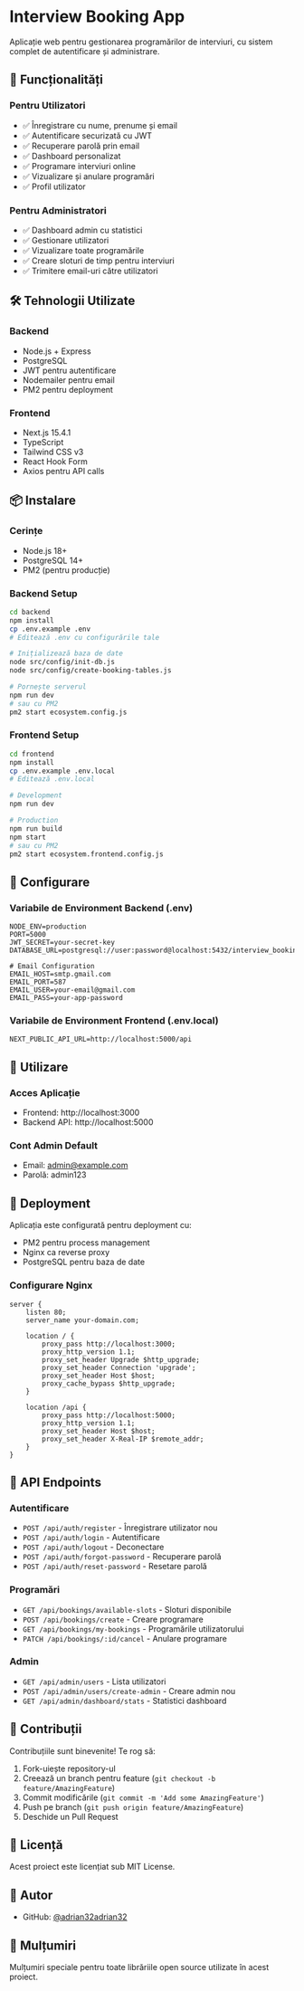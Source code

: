 # Interview Booking App

Aplicație web pentru gestionarea programărilor de interviuri, cu sistem complet de autentificare și administrare.

## 🚀 Funcționalități

### Pentru Utilizatori
- ✅ Înregistrare cu nume, prenume și email
- ✅ Autentificare securizată cu JWT
- ✅ Recuperare parolă prin email
- ✅ Dashboard personalizat
- ✅ Programare interviuri online
- ✅ Vizualizare și anulare programări
- ✅ Profil utilizator

### Pentru Administratori
- ✅ Dashboard admin cu statistici
- ✅ Gestionare utilizatori
- ✅ Vizualizare toate programările
- ✅ Creare sloturi de timp pentru interviuri
- ✅ Trimitere email-uri către utilizatori

## 🛠️ Tehnologii Utilizate

### Backend
- Node.js + Express
- PostgreSQL
- JWT pentru autentificare
- Nodemailer pentru email
- PM2 pentru deployment

### Frontend
- Next.js 15.4.1
- TypeScript
- Tailwind CSS v3
- React Hook Form
- Axios pentru API calls

## 📦 Instalare

### Cerințe
- Node.js 18+
- PostgreSQL 14+
- PM2 (pentru producție)

### Backend Setup

```bash
cd backend
npm install
cp .env.example .env
# Editează .env cu configurările tale

# Inițializează baza de date
node src/config/init-db.js
node src/config/create-booking-tables.js

# Pornește serverul
npm run dev
# sau cu PM2
pm2 start ecosystem.config.js
```

### Frontend Setup

```bash
cd frontend
npm install
cp .env.example .env.local
# Editează .env.local

# Development
npm run dev

# Production
npm run build
npm start
# sau cu PM2
pm2 start ecosystem.frontend.config.js
```

## 🔧 Configurare

### Variabile de Environment Backend (.env)

```env
NODE_ENV=production
PORT=5000
JWT_SECRET=your-secret-key
DATABASE_URL=postgresql://user:password@localhost:5432/interview_booking

# Email Configuration
EMAIL_HOST=smtp.gmail.com
EMAIL_PORT=587
EMAIL_USER=your-email@gmail.com
EMAIL_PASS=your-app-password
```

### Variabile de Environment Frontend (.env.local)

```env
NEXT_PUBLIC_API_URL=http://localhost:5000/api
```

## 📱 Utilizare

### Acces Aplicație
- Frontend: http://localhost:3000
- Backend API: http://localhost:5000

### Cont Admin Default
- Email: admin@example.com
- Parolă: admin123

## 🚀 Deployment

Aplicația este configurată pentru deployment cu:
- PM2 pentru process management
- Nginx ca reverse proxy
- PostgreSQL pentru baza de date

### Configurare Nginx

```nginx
server {
    listen 80;
    server_name your-domain.com;

    location / {
        proxy_pass http://localhost:3000;
        proxy_http_version 1.1;
        proxy_set_header Upgrade $http_upgrade;
        proxy_set_header Connection 'upgrade';
        proxy_set_header Host $host;
        proxy_cache_bypass $http_upgrade;
    }

    location /api {
        proxy_pass http://localhost:5000;
        proxy_http_version 1.1;
        proxy_set_header Host $host;
        proxy_set_header X-Real-IP $remote_addr;
    }
}
```

## 📝 API Endpoints

### Autentificare
- `POST /api/auth/register` - Înregistrare utilizator nou
- `POST /api/auth/login` - Autentificare
- `POST /api/auth/logout` - Deconectare
- `POST /api/auth/forgot-password` - Recuperare parolă
- `POST /api/auth/reset-password` - Resetare parolă

### Programări
- `GET /api/bookings/available-slots` - Sloturi disponibile
- `POST /api/bookings/create` - Creare programare
- `GET /api/bookings/my-bookings` - Programările utilizatorului
- `PATCH /api/bookings/:id/cancel` - Anulare programare

### Admin
- `GET /api/admin/users` - Lista utilizatori
- `POST /api/admin/users/create-admin` - Creare admin nou
- `GET /api/admin/dashboard/stats` - Statistici dashboard

## 🤝 Contribuții

Contribuțiile sunt binevenite! Te rog să:
1. Fork-uiește repository-ul
2. Creează un branch pentru feature (`git checkout -b feature/AmazingFeature`)
3. Commit modificările (`git commit -m 'Add some AmazingFeature'`)
4. Push pe branch (`git push origin feature/AmazingFeature`)
5. Deschide un Pull Request

## 📄 Licență

Acest proiect este licențiat sub MIT License.

## 👤 Autor

- GitHub: [@adrian32adrian32](https://github.com/adrian32adrian32)

## 🙏 Mulțumiri

Mulțumiri speciale pentru toate librăriile open source utilizate în acest proiect.
